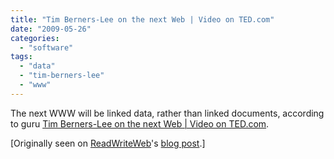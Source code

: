 ```yaml
---
title: "Tim Berners-Lee on the next Web | Video on TED.com"
date: "2009-05-26"
categories: 
  - "software"
tags: 
  - "data"
  - "tim-berners-lee"
  - "www"
---
```


  

The next WWW will be linked data, rather than linked documents, according to guru [Tim Berners-Lee on the next Web | Video on TED.com](http://www.ted.com/index.php/talks/tim_berners_lee_on_the_next_web.html).

\[Originally seen on [ReadWriteWeb](http://www.readwriteweb.com/)'s [blog post](http://www.readwriteweb.com/archives/linked_data_is_blooming_why_you_should_care.php).\]
